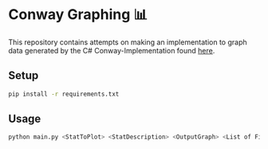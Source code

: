 # Conway Graphing 📊

This repository contains attempts on making an implementation to graph data generated by the C# Conway-Implementation found [here](https://github.com/cyacedev/conway).

## Setup

```bash
pip install -r requirements.txt
```

## Usage

```bash
python main.py <StatToPlot> <StatDescription> <OutputGraph> <List of Files...>
```
